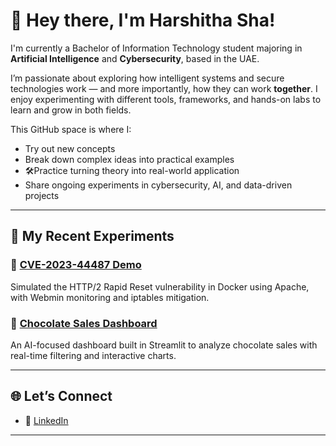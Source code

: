 # 👋 Hey there, I'm Harshitha Sha!

 I'm currently a Bachelor of Information Technology student majoring in **Artificial Intelligence** and **Cybersecurity**, based in the UAE.

I’m passionate about exploring how intelligent systems and secure technologies work — and more importantly, how they can work **together**. I enjoy experimenting with different tools, frameworks, and hands-on labs to learn and grow in both fields.

This GitHub space is where I:
- Try out new concepts
- Break down complex ideas into practical examples
- 🛠Practice turning theory into real-world application
- Share ongoing experiments in cybersecurity, AI, and data-driven projects

---

## 🧪 My Recent Experiments

### 🔐 [CVE-2023-44487 Demo](https://github.com/zanks08/cve-2023-44487-demo)  
Simulated the HTTP/2 Rapid Reset vulnerability in Docker using Apache, with Webmin monitoring and iptables mitigation.

### 🍫 [Chocolate Sales Dashboard](https://github.com/zanks08/chocolate-sales-dashboard)  
An AI-focused dashboard built in Streamlit to analyze chocolate sales with real-time filtering and interactive charts.

---


## 🌐 Let’s Connect

- 🔗 [LinkedIn](https://www.linkedin.com/in/harshitha-sha-005b88361/)  


---

